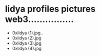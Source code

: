 # lidya profiles pictures web3................
- 0xlidya (1).jpg..
- 0xlidya (2).jpg
- 0xlidya (3).jpg
- 0xlidya (4).jpg
